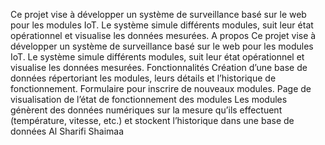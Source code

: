 Ce projet vise à développer un système de surveillance basé sur le web pour les modules IoT. Le système simule différents modules, suit leur état opérationnel et visualise les données mesurées.
A propos
Ce projet vise à développer un système de surveillance basé sur le web pour les modules IoT. Le système simule différents modules, suit leur état opérationnel et visualise les données mesurées.
Fonctionnalités
Création d’une base de données répertoriant les modules, leurs détails et l’historique de fonctionnement.
Formulaire pour inscrire de nouveaux modules.
Page de visualisation de l’état de fonctionnement des modules
Les modules génèrent des données numériques sur la mesure qu’ils effectuent (température, vitesse, etc.) et stockent l’historique dans une base de données
 Al Sharifi Shaimaa
